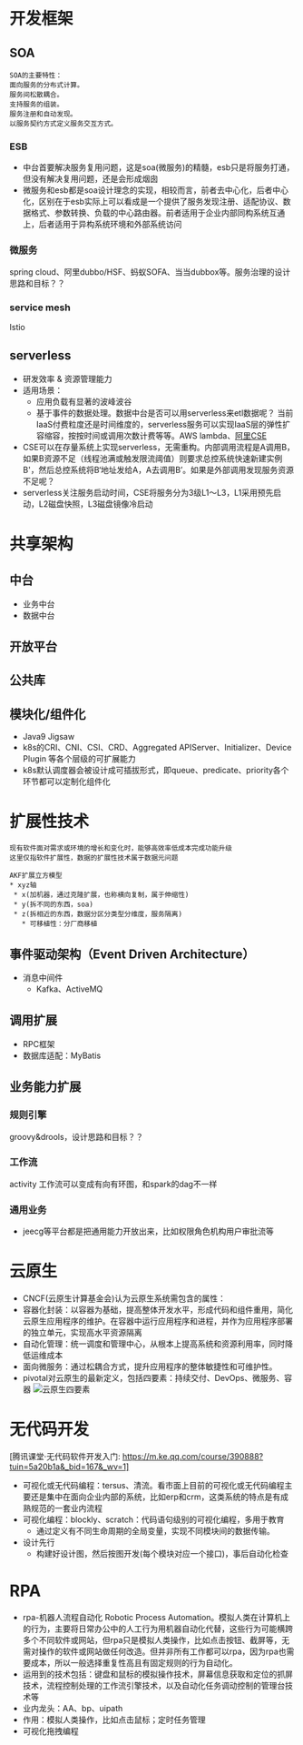 # 开发框架
## SOA
```
SOA的主要特性：
面向服务的分布式计算。
服务间松散耦合。
支持服务的组装。
服务注册和自动发现。
以服务契约方式定义服务交互方式。
```
### ESB
* 中台首要解决服务复用问题，这是soa(微服务)的精髓，esb只是将服务打通，但没有解决复用问题，还是会形成烟囱
* 微服务和esb都是soa设计理念的实现，相较而言，前者去中心化，后者中心化，区别在于esb实际上可以看成是一个提供了服务发现注册、适配协议、数据格式、参数转换、负载的中心路由器。前者适用于企业内部同构系统互通上，后者适用于异构系统环境和外部系统访问

### 微服务
spring cloud、阿里dubbo/HSF、蚂蚁SOFA、当当dubbox等。服务治理的设计思路和目标？？ 

### service mesh
Istio

## serverless
* 研发效率 & 资源管理能力
* 适用场景：
  * 应用负载有显著的波峰波谷
  * 基于事件的数据处理。数据中台是否可以用serverless来etl数据呢？
当前IaaS付费粒度还是时间维度的，serverless服务可以实现IaaS层的弹性扩容缩容，按按时间或调用次数计费等等。AWS lambda、[阿里CSE](https://yq.aliyun.com/articles/704496?spm=a2c4e.11155472.0.0.58b46ebe2Y17b8)
* CSE可以在存量系统上实现serverless，无需重构。内部调用流程是A调用B，如果B资源不足（线程池满或触发限流阈值）则要求总控系统快速新建实例B'，然后总控系统将B‘地址发给A，A去调用B’。如果是外部调用发现服务资源不足呢？
 * serverless关注服务启动时间，CSE将服务分为3级L1～L3，L1采用预先启动，L2磁盘快照，L3磁盘镜像冷启动
 
# 共享架构
## 中台
* 业务中台
* 数据中台
## 开放平台
## 公共库
## 模块化/组件化
* Java9 Jigsaw
* k8s的CRI、CNI、CSI、CRD、Aggregated APIServer、Initializer、Device Plugin 等各个层级的可扩展能力
* k8s默认调度器会被设计成可插拔形式，即queue、predicate、priority各个环节都可以定制化组件化

# 扩展性技术
```
现有软件面对需求或环境的增长和变化时，能够高效率低成本完成功能升级
这里仅指软件扩展性，数据的扩展性技术属于数据元问题

AKF扩展立方模型
* xyz轴
 * x(加机器，通过克隆扩展，也称横向复制，属于伸缩性)
 * y(拆不同的东西，soa)
 * z(拆相近的东西，数据分区分类型分维度，服务隔离)
   * 可移植性：分厂商移植
```

## 事件驱动架构（Event Driven Architecture）
* 消息中间件
  * Kafka、ActiveMQ
## 调用扩展
* RPC框架
* 数据库适配：MyBatis
## 业务能力扩展
### 规则引擎
groovy&drools，设计思路和目标？？
### 工作流
activity
工作流可以变成有向有环图，和spark的dag不一样
### 通用业务
* jeecg等平台都是把通用能力开放出来，比如权限角色机构用户审批流等

# 云原生
* CNCF(云原生计算基金会)认为云原生系统需包含的属性：
 * 容器化封装：以容器为基础，提高整体开发水平，形成代码和组件重用，简化云原生应用程序的维护。在容器中运行应用程序和进程，并作为应用程序部署的独立单元，实现高水平资源隔离
 * 自动化管理：统一调度和管理中心，从根本上提高系统和资源利用率，同时降低运维成本
 * 面向微服务：通过松耦合方式，提升应用程序的整体敏捷性和可维护性。
* pivotal对云原生的最新定义，包括四要素：持续交付、DevOps、微服务、容器
![云原生四要素](https://github.com/star2478/server-tech-tree/blob/master/img/cloud-native.png)

# 无代码开发
[腾讯课堂·无代码软件开发入门: https://m.ke.qq.com/course/390888?tuin=5a20b1a&_bid=167&_wv=1]
* 可视化或无代码编程：tersus、清流。看市面上目前的可视化或无代码编程主要还是集中在面向企业内部的系统，比如erp和crm，这类系统的特点是有成熟规范的一套业内流程
* 可视化编程：blockly、scratch：代码语句级别的可视化编程，多用于教育
  * 通过定义有不同生命周期的全局变量，实现不同模块间的数据传输。
* 设计先行
  * 构建好设计图，然后按图开发(每个模块对应一个接口)，事后自动化检查

# RPA
* rpa-机器人流程自动化 Robotic Process Automation。模拟人类在计算机上的行为，主要将日常办公中的人工行为用机器自动化代替，这些行为可能横跨多个不同软件或网站，但rpa只是模拟人类操作，比如点击按钮、截屏等，无需对操作的软件或网站做任何改造。但并非所有工作都可以rpa，因为rpa也需要成本，所以一般选择重复性高且有固定规则的行为自动化。
* 运用到的技术包括：键盘和鼠标的模拟操作技术，屏幕信息获取和定位的抓屏技术，流程控制处理的工作流引擎技术，以及自动化任务调动控制的管理台技术等
* 业内龙头：AA、bp、uipath
* 作用：模拟人类操作，比如点击鼠标；定时任务管理
* 可视化拖拽编程
